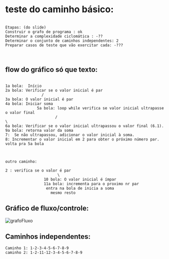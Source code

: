 

# teste do caminho básico:


```

Etapas: (do slide)
Construir o grafo de programa : ok
Determinar a complexidade ciclomática : -??
Determinar o conjunto de caminhos independentes: 2
Preparar casos de teste que vão exercitar cada: -???



```
## flow do gráfico só que texto:
```

1a bola:  Início
2a bola: Verificar se o valor inicial é par
                /          
3a bola: O valor inicial é par
4a bola: Iniciar soma
              5a bola: loop while verifica se valor inicial ultrapasse o valor final 
                      /                                                          \          
6a bola: Verificar se o valor inicial ultrapassou o valor final (6.1).           9a bola: retorna valor da soma
7:  Se não ultrapassou, adicionar o valor inicial à soma.
8: Incrementar o valor inicial em 2 para obter o próximo número par.
volta pra 5a bola



outro caminho: 

2 : verifica se o valor é par
                       \
                 10 bola: O valor inicial é ímpar           
                 11a bola: incrementa para o proximo nr par          
                  entra na bola de inicia a soma
                    mesmo resto

```

## Gráfico de fluxo/controle:

![grafoFluxo](https://github.com/Annagmo/engsoft/assets/85114312/a5eb8ad2-ae81-43cb-bbd7-f0209daaa7ad)


## Caminhos independentes:
```
Caminho 1: 1-2-3-4-5-6-7-8-9
caminho 2: 1-2-11-12-3-4-5-6-7-8-9
```
